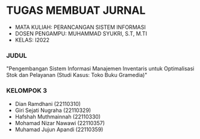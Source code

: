 # TUGAS MEMBUAT JURNAL 

- MATA KULIAH: PERANCANGAN SISTEM INFORMASI
- DOSEN PENGAMPU: MUHAMMAD SYUKRI, S.T, M.TI
- KELAS: I2022

### JUDUL
"Pengembangan Sistem Informasi Manajemen Inventaris untuk Optimalisasi Stok dan Pelayanan (Studi Kasus: Toko Buku Gramedia)"

### KELOMPOK 3
- Dian Ramdhani (22110310)
- Giri Sejati Nugraha (22110329)
- Hafshah Muthmainnah (22110330)
- Mohamad Nizar Nawawi (22110357)
- Muhamad Jujun Apandi (22110359)
